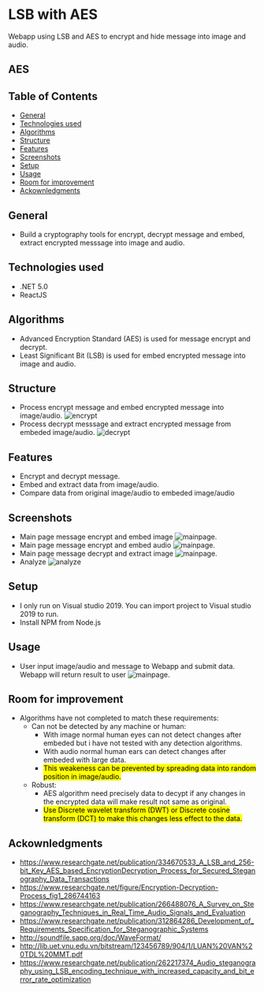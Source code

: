 # LSB with AES
Webapp using LSB and AES to encrypt and hide message into image and audio.

## AES

## Table of Contents

- [General](#general)
- [Technologies used](#technologies-used)
- [Algorithms](#algorithms)
- [Structure](#structure)
- [Features](#features)
- [Screenshots](#screenchots)
- [Setup](#setup)
- [Usage](#usage)
- [Room for improvement](#room-for-improvement)
- [Ackownledgments](#acknowlegdments)

## General

- Build a cryptography tools for encrypt, decrypt message and embed, extract encrypted messsage into image and audio.

## Technologies used

- .NET 5.0
- ReactJS

## Algorithms

- Advanced Encryption Standard (AES) is used for message encrypt and decrypt.
- Least Significant Bit (LSB) is used for embed encrypted message into image and audio.

## Structure

- Process encrypt message and embed encrypted message into image/audio. ![encrypt](./screenshot/encrypt.png)
- Process decrypt messsage and extract encrypted message from embeded image/audio. ![decrypt](./screenshot/decrypt.png)

## Features

- Encrypt and decrypt message.
- Embed and extract data from image/audio.
- Compare data from original image/audio to embeded image/audio

## Screenshots

- Main page message encrypt and embed image ![mainpage](./screenshot/main_page.png).
- Main page message encrypt and embed audio ![mainpage](./screenshot/main_page_audio.png).
- Main page message decrypt and extract image ![mainpage](./screenshot/main_page_decrypt.png).
- Analyze ![analyze](./screenshot/analyze.png)

## Setup

- I only run on Visual studio 2019. You can import project to Visual studio 2019 to run.
- Install NPM from Node.js

## Usage

- User input image/audio and message to Webapp and submit data. Webapp will return result to user ![mainpage](./screenshot/main_page.png).

## Room for improvement

- Algorithms have not completed to match these requirements:
  - Can not be detected by any machine or human:
    - With image normal human eyes can not detect changes after embeded but i have not tested with any detection algorithms.
    - With audio normal human ears can detect changes after embeded with large data.
    - <mark>This weakeness can be prevented by spreading data into random position in image/audio.</mark>
  - Robust:
    - AES algorithm need precisely data to decypt if any changes in the encrypted data will make result not same as original.
    - <mark>Use Discrete wavelet transform (DWT) or Discrete cosine transform (DCT) to make this changes less effect to the data.</mark>

## Ackownledgments

- https://www.researchgate.net/publication/334670533_A_LSB_and_256-bit_Key_AES_based_EncryptionDecryption_Process_for_Secured_Steganography_Data_Transactions
- https://www.researchgate.net/figure/Encryption-Decryption-Process_fig1_286744163
- https://www.researchgate.net/publication/266488076_A_Survey_on_Steganography_Techniques_in_Real_Time_Audio_Signals_and_Evaluation
- https://www.researchgate.net/publication/312864286_Development_of_Requirements_Specification_for_Steganographic_Systems
- http://soundfile.sapp.org/doc/WaveFormat/
- http://lib.uet.vnu.edu.vn/bitstream/123456789/904/1/LUAN%20VAN%20TDL%20MMT.pdf
- https://www.researchgate.net/publication/262217374_Audio_steganography_using_LSB_encoding_technique_with_increased_capacity_and_bit_error_rate_optimization
